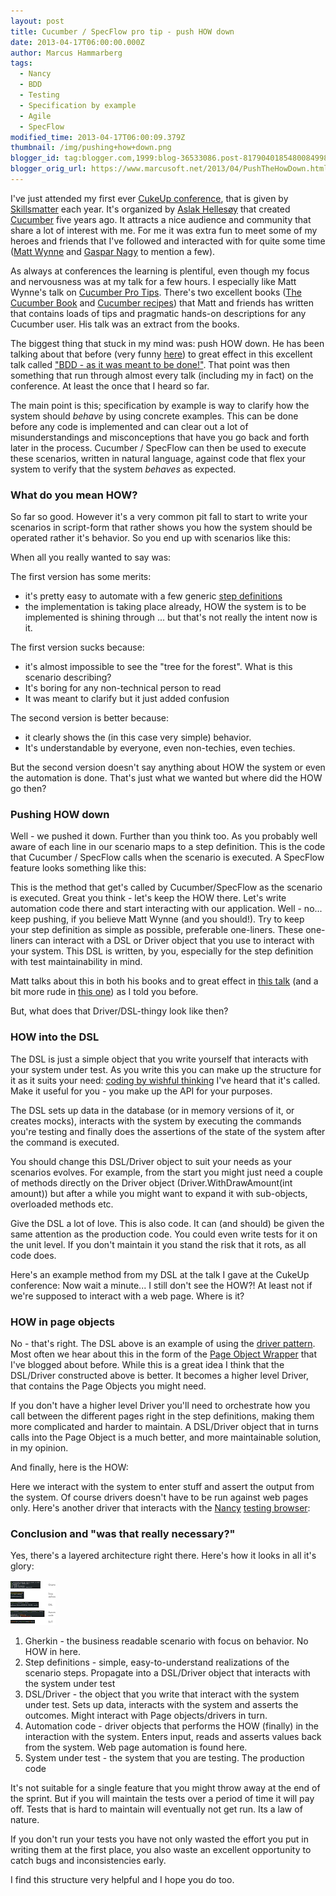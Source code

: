 ```yaml
---
layout: post
title: Cucumber / SpecFlow pro tip - push HOW down
date: 2013-04-17T06:00:00.000Z
author: Marcus Hammarberg
tags:
  - Nancy
  - BDD
  - Testing
  - Specification by example
  - Agile
  - SpecFlow
modified_time: 2013-04-17T06:00:09.379Z
thumbnail: /img/pushing+how+down.png
blogger_id: tag:blogger.com,1999:blog-36533086.post-8179040185480084998
blogger_orig_url: https://www.marcusoft.net/2013/04/PushTheHowDown.html
---
```


I've just attended my first ever [CukeUp conference](http://skillsmatter.com/event/agile-testing/cukeup-2013), that is given by [Skillsmatter](http://www.skillsmatter.com/) each year. It's organized by [Aslak Hellesøy](http://aslakhellesoy.com/) that created [Cucumber](http://cukes.info/) five years ago. It attracts a nice audience and community that share a lot of interest with me. For me it was extra fun to meet some of my heroes and friends that I've followed and interacted with for quite some time ([Matt Wynne](http://blog.mattwynne.net/) and [Gaspar Nagy](http://gasparnagy.com/) to mention a few).

As always at conferences the learning is plentiful, even though my focus and nervousness was at my talk for a few hours. I especially like Matt Wynne's talk on [Cucumber Pro Tips](http://skillsmatter.com/podcast/agile-testing/why-your-step-definitions-should-be-one-liners-and-other-pro-tips). There's two excellent books ([The Cucumber Book](http://pragprog.com/book/hwcuc/the-cucumber-book) and [Cucumber recipes](http://pragprog.com/book/dhwcr/cucumber-recipes)) that Matt and friends has written that contains loads of tips and pragmatic hands-on descriptions for any Cucumber user. His talk was an extract from the books.

The biggest thing that stuck in my mind was: push HOW down. He has been talking about that before (very funny [here](http://skillsmatter.com/podcast/agile-testing/refuctoring-your-cukes)) to great effect in this excellent talk called ["BDD - as it was meant to be done!"](http://skillsmatter.com/podcast/agile-scrum/bdd-as-its-meant-to-be-done). That point was then something that run through almost every talk (including my in fact) on the conference. At least the once that I heard so far.

The main point is this; specification by example is way to clarify how the system should *behave* by using concrete examples. This can be done before any code is implemented and can clear out a lot of misunderstandings and misconceptions that have you go back and forth later in the process. Cucumber / SpecFlow can then be used to execute these scenarios, written in natural language, against code that flex your system to verify that the system *behaves* as expected.

### What do you mean HOW?

So far so good. However it's a very common pit fall to start to write your scenarios in script-form that rather shows you how the system should be operated rather it's behavior. So you end up with scenarios like this:

When all you really wanted to say was:

The first version has some merits:

- it's pretty easy to automate with a few generic [step definitions](https://github.com/techtalk/SpecFlow/wiki/Step-Definitions)
- the implementation is taking place already, HOW the system is to be implemented is shining through ... but that's not really the intent now is it.

The first version sucks because:

- it's almost impossible to see the "tree for the forest". What is this scenario describing?
- It's boring for any non-technical person to read
- It was meant to clarify but it just added confusion

The second version is better because:

- it clearly shows the (in this case very simple) behavior.
- It's understandable by everyone, even non-techies, even techies.

But the second version doesn't say anything about HOW the system or even the automation is done. That's just what we wanted but where did the HOW go then?

### Pushing HOW down

Well - we pushed it down. Further than you think too. As you probably well aware of each line in our scenario maps to a step definition. This is the code that Cucumber / SpecFlow calls when the scenario is executed. A SpecFlow feature looks something like this:

This is the method that get's called by Cucumber/SpecFlow as the scenario is executed. Great you think - let's keep the HOW there. Let's write automation code there and start interacting with our application. Well - no... keep pushing, if you believe Matt Wynne (and you should!). Try to keep your step definition as simple as possible, preferable one-liners. These one-liners can interact with a DSL or Driver object that you use to interact with your system. This DSL is written, by you, especially for the step definition with test maintainability in mind.

Matt talks about this in both his books and to great effect in [this talk](http://skillsmatter.com/podcast/agile-scrum/bdd-as-its-meant-to-be-done) (and a bit more rude in [this one](http://skillsmatter.com/podcast/agile-testing/refuctoring-your-cukes)) as I told you before.

But, what does that Driver/DSL-thingy look like then?

### HOW into the DSL

The DSL is just a simple object that you write yourself that interacts with your system under test. As you write this you can make up the structure for it as it suits your need: [coding by wishful thinking](http://dsoguy.blogspot.se/2007/01/programming-by-wishful-thinking.html) I've heard that it's called. Make it useful for you - you make up the API for your purposes.

The DSL sets up data in the database (or in memory versions of it, or creates mocks), interacts with the system by executing the commands you're testing and finally does the assertions of the state of the system after the command is executed.

You should change this DSL/Driver object to suit your needs as your scenarios evolves. For example, from the start you might just need a couple of methods directly on the Driver object (Driver.WithDrawAmount(int amount)) but after a while you might want to expand it with sub-objects, overloaded methods etc.

Give the DSL a lot of love. This is also code. It can (and should) be given the same attention as the production code. You could even write tests for it on the unit level. If you don't maintain it you stand the risk that it rots, as all code does.

Here's an example method from my DSL at the talk I gave at the CukeUp conference:
Now wait a minute... I still don't see the HOW?! At least not if we're supposed to interact with a web page. Where is it?

### HOW in page objects

No - that's right. The DSL above is an example of using the [driver pattern](http://c2.com/cgi/wiki?BridgePattern). Most often we hear about this in the form of the [Page Object Wrapper](https://www.marcusoft.net/2011/04/clean-up-your-stepsuse-page-objects-in.html) that I've blogged about before. While this is a great idea I think that the DSL/Driver constructed above is better. It becomes a higher level Driver, that contains the Page Objects you might need.

If you don't have a higher level Driver you'll need to orchestrate how you call between the different pages right in the step definitions, making them more complicated and harder to maintain. A DSL/Driver object that in turns calls into the Page Object is a much better, and more maintainable solution, in my opinion.

And finally, here is the HOW:

Here we interact with the system to enter stuff and assert the output from the system. Of course drivers doesn't have to be run against web pages only. Here's another driver that interacts with the [Nancy](http://www.nancyfx.org/) [testing browser](https://www.marcusoft.net/2013/01/NancyTesting1.html):

### Conclusion and "was that really necessary?"

Yes, there's a layered architecture right there. Here's how it looks in all it's glory:

![pushing how down](/img/pushing+how+down.png)

1. Gherkin - the business readable scenario with focus on behavior. No HOW in here.
2. Step definitions - simple, easy-to-understand realizations of the scenario steps. Propagate into a DSL/Driver object that interacts with the system under test
3. DSL/Driver - the object that you write that interact with the system under test. Sets up data, interacts with the system and asserts the outcomes. Might interact with Page objects/drivers in turn.
4. Automation code - driver objects that performs the HOW (finally) in the interaction with the system. Enters input, reads and asserts values back from the system. Web page automation is found here.
5. System under test - the system that you are testing. The production code

It's not suitable for a single feature that you might throw away at the end of the sprint. But if you will maintain the tests over a period of time it will pay off. Tests that is hard to maintain will eventually not get run. Its a law of nature.

If you don't run your tests you have not only wasted the effort you put in writing them at the first place, you also waste an excellent opportunity to catch bugs and inconsistencies early.

I find this structure very helpful and I hope you do too.
